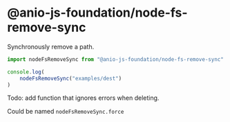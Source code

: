 # @anio-js-foundation/node-fs-remove-sync

Synchronously remove a path.

```js
import nodeFsRemoveSync from "@anio-js-foundation/node-fs-remove-sync"

console.log(
	nodeFsRemoveSync("examples/dest")
)
```

Todo: add function that ignores errors when deleting.

Could be named `nodeFsRemoveSync.force`
